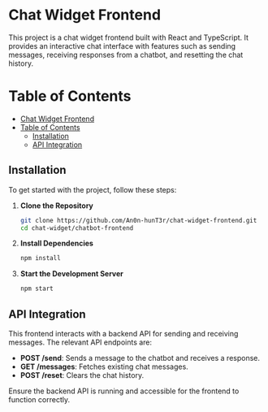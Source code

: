 # Chat Widget Frontend

This project is a chat widget frontend built with React and TypeScript. It provides an interactive chat interface with features such as sending messages, receiving responses from a chatbot, and resetting the chat history.

# Table of Contents

- [Chat Widget Frontend](#chat-widget-frontend)
- [Table of Contents](#table-of-contents)
  - [Installation](#installation)
  - [API Integration](#api-integration)

## Installation

To get started with the project, follow these steps:

1. **Clone the Repository**
    ```bash
    git clone https://github.com/An0n-hunT3r/chat-widget-frontend.git
    cd chat-widget/chatbot-frontend
    ```

2. **Install Dependencies**
    ```bash
    npm install
    ```

3. **Start the Development Server**
    ```bash
    npm start
    ```

## API Integration

This frontend interacts with a backend API for sending and receiving messages. The relevant API endpoints are:

- **POST /send**: Sends a message to the chatbot and receives a response.
- **GET /messages**: Fetches existing chat messages.
- **POST /reset**: Clears the chat history.

Ensure the backend API is running and accessible for the frontend to function correctly.
